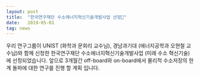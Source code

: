 ```yaml
---
layout: post
title:  "한국연구재단 수소에너지혁신기술개발사업 선정"
date:   2019-05-01
tag: news
---
```


우리 연구그룹이 UNIST (화학과 문회리 교수님), 경남과기대 (에너지공학과 오현철 교수님)와 함께 신청한 한국연구재단 수소에너지혁신기술개발사업 (미래 수소 혁신기술)에 선정되었습니다. 앞으로 3개월간 off-board와 on-board에서 물리적 수소저장의 한계 돌파에 대한 연구를 진행 할 계획 입니다.
